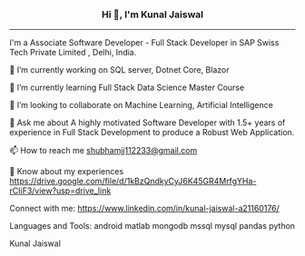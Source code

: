 
<h3 align="center">Hi 👋, I'm Kunal Jaiswal</h3>
<hr>
I'm a Associate Software Developer - Full Stack Developer in SAP Swiss Tech Private Limited , Delhi, India.


🔭 I’m currently working on SQL server, Dotnet Core, Blazor

🌱 I’m currently learning Full Stack Data Science Master Course

👯 I’m looking to collaborate on Machine Learning, Artificial Intelligence

💬 Ask me about A highly motivated Software Developer with 1.5+ years of experience in Full Stack Development to produce a Robust Web Application. 

📫 How to reach me shubhamjj112233@gmail.com

📄 Know about my experiences https://drive.google.com/file/d/1kBzQndkyCyJ6K45GR4MrfgYHa-rCIiF3/view?usp=drive_link

Connect with me:
https://www.linkedin.com/in/kunal-jaiswal-a21160176/

Languages and Tools:
android matlab mongodb mssql mysql pandas python

Kunal Jaiswal
